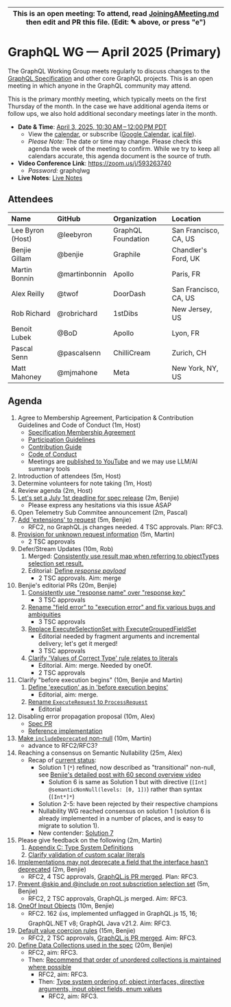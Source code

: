 <!--

# How to join (copied directly from /JoiningAMeeting.md)

Hello! You're welcome to join our working group meeting and add to the agenda by
following these three steps:

1.  Add your name to the list of attendees (in alphabetical order).

    - To respect meeting size, attendees should be relevant to the agenda. That
      means we expect most who join the meeting to participate in discussion. If
      you'd rather just watch, check out our [YouTube][].

    - Please include the organization (or project) you represent, and the
      location (including [country code][]) you expect to be located in during
      the meeting.

    - If you're willing to help take notes, add "✏️" after your name (eg. Ada
      Lovelace ✏). This is hugely helpful!

2.  If relevant, add your topic to the agenda (sorted by expected time).

    - Every agenda item has four parts: 1) the topic, 2) an expected time
      constraint, 3) who's leading the discussion, and 4) a list of any relevant
      links (RFC docs, issues, PRs, presentations, etc). Follow the format of
      existing agenda items.

    - Know what you want to get out of the agenda topic - what feedback do you
      need? What questions do you need answered? Are you looking for consensus
      or just directional feedback?

    - If your topic is a new proposal it's likely an ["RFC 0"][rfc stages]. The
      barrier of entry for documenting new proposals is intentionally low,
      writing a few sentences about the problem you're trying to solve and the
      rough shape of your proposed solution is normally sufficient.

      You can create a link for this:

      - As an issue against the graphql-wg repo.
      - As a GitHub discussion in the graphql-wg repo.
      - As an RFC document into the rfcs/ folder of the graphql-wg repo.

3.  Review our guidelines and agree to our Spec Membership & CLA.

    - Review and understand our Spec Membership Agreement, Participation &
      Contribution Guidelines, and Code of Conduct. You'll find links to these
      in the first agenda item of every meeting.

    - If this is your first time, our bot will comment on your Pull Request with
      a link to our Spec Membership & CLA. Please follow along and agree before
      your PR is merged.

      Your organization may sign this for all of its members. To set this up,
      please ask operations@graphql.org.

PLEASE TAKE NOTE:

- By joining this meeting you must agree to the Specification Membership
  Agreement and Code of Conduct.

- Meetings are recorded and made available on [YouTube][], by joining you
  consent to being recorded.

[youtube]: https://www.youtube.com/channel/UCERcwLeheOXp_u61jEXxHMA
[country code]:
  https://en.wikipedia.org/wiki/List_of_ISO_3166_country_codes#Current_ISO_3166_country_codes
[rfc stages]:
  https://github.com/graphql/graphql-spec/blob/main/CONTRIBUTING.md#rfc-contribution-stages


-->

| This is an open meeting: To attend, read [JoiningAMeeting.md][] then edit and PR this file. (Edit: ✎ above, or press "e") |
| ---------------------------------------------------------------------------------------- |

# GraphQL WG — April 2025 (Primary)

The GraphQL Working Group meets regularly to discuss changes to the
[GraphQL Specification][] and other core GraphQL projects. This is an open
meeting in which anyone in the GraphQL community may attend.

This is the primary monthly meeting, which typically meets on the first Thursday
of the month. In the case we have additional agenda items or follow ups, we also
hold additional secondary meetings later in the month.

- **Date & Time**: [April 3, 2025, 10:30 AM – 12:00 PM PDT](https://www.timeanddate.com/worldclock/converter.html?iso=20250403T173000&p1=224&p2=179&p3=136&p4=268&p5=367&p6=438&p7=248&p8=240)
  - View the [calendar][], or subscribe ([Google Calendar][], [ical file][]).
  - _Please Note:_ The date or time may change. Please check this agenda the
    week of the meeting to confirm. While we try to keep all calendars accurate,
    this agenda document is the source of truth.
- **Video Conference Link**: https://zoom.us/j/593263740
  - _Password:_ graphqlwg
- **Live Notes**: [Live Notes][]

[calendar]: https://calendar.google.com/calendar/embed?src=linuxfoundation.org_ik79t9uuj2p32i3r203dgv5mo8%40group.calendar.google.com
[google calendar]: https://calendar.google.com/calendar?cid=bGludXhmb3VuZGF0aW9uLm9yZ19pazc5dDl1dWoycDMyaTNyMjAzZGd2NW1vOEBncm91cC5jYWxlbmRhci5nb29nbGUuY29t
[ical file]: https://calendar.google.com/calendar/ical/linuxfoundation.org_ik79t9uuj2p32i3r203dgv5mo8%40group.calendar.google.com/public/basic.ics
[graphql specification]: https://github.com/graphql/graphql-spec
[JoiningAMeeting.md]: https://github.com/graphql/graphql-wg/blob/main/JoiningAMeeting.md
[live notes]: https://docs.google.com/document/d/1q-sT4k8-c0tcDYJ8CxPZkJ8UY4Nhk3HbKsRxosu_7YE/edit?usp=sharing

## Attendees

<!-- prettier-ignore -->
| Name             | GitHub        | Organization       | Location              |
| :--------------- | :------------ | :----------------- | :-------------------- |
| Lee Byron (Host) | @leebyron     | GraphQL Foundation | San Francisco, CA, US |
| Benjie Gillam    | @benjie       | Graphile           | Chandler's Ford, UK   |
| Martin Bonnin    | @martinbonnin | Apollo             | Paris, FR             |
| Alex Reilly      | @twof         | DoorDash           | San Francisco, CA, US |
| Rob Richard      | @robrichard   | 1stDibs            | New Jersey, US        |
| Benoit Lubek     | @BoD          | Apollo             | Lyon, FR              |
| Pascal Senn      | @pascalsenn   | ChilliCream        | Zurich, CH            |
| Matt Mahoney     | @mjmahone     | Meta               | New York, NY, US      |


## Agenda

1. Agree to Membership Agreement, Participation & Contribution Guidelines and Code of Conduct (1m, Host)
   - [Specification Membership Agreement](https://github.com/graphql/foundation)
   - [Participation Guidelines](https://github.com/graphql/graphql-wg#participation-guidelines)
   - [Contribution Guide](https://github.com/graphql/graphql-spec/blob/main/CONTRIBUTING.md)
   - [Code of Conduct](https://github.com/graphql/foundation/blob/master/CODE-OF-CONDUCT.md)
   - Meetings are [published to YouTube](https://www.youtube.com/@GraphQLFoundation/videos) and we may use LLM/AI summary tools
1. Introduction of attendees (5m, Host)
1. Determine volunteers for note taking (1m, Host)
1. Review agenda (2m, Host)
1. [Let's set a July 1st deadline for spec release](https://github.com/graphql/graphql-wg/issues/1692) (2m, Benjie)
   - Please express any hesitations via this issue ASAP
1. Open Telemetry Sub Commitee announcement (2m, Pascal)
1. [Add 'extensions' to request](https://github.com/graphql/graphql-spec/pull/976) (5m, Benjie)
   - RFC2, no GraphQL.js changes needed. 4 TSC approvals. Plan: RFC3.
1. [Provision for unknown request information](https://github.com/graphql/graphql-spec/pull/1151) (5m, Martin)
   - 2 TSC approvals
1. Defer/Stream Updates (10m, Rob)
   1. Merged: [Consistently use result map when referring to objectTypes selection set result.](https://github.com/graphql/graphql-spec/pull/1148)
   1. Editorial: [Define _response payload_](https://github.com/graphql/graphql-spec/pull/1149)
      - 2 TSC approvals. Aim: merge
1. Benjie's editorial PRs (20m, Benjie)
   1. [Consistently use "response name" over "response key"](https://github.com/graphql/graphql-spec/pull/1147)
      - 3 TSC approvals
   1. [Rename "field error" to "execution error" and fix various bugs and ambiguities](https://github.com/graphql/graphql-spec/pull/1152)
      - 3 TSC approvals
   1. [Replace ExecuteSelectionSet with ExecuteGroupedFieldSet](https://github.com/graphql/graphql-spec/pull/1039)
      - Editorial needed by fragment arguments and incremental delivery; let's get it merged!
      - 3 TSC approvals
   1. [Clarify 'Values of Correct Type' rule relates to literals](https://github.com/graphql/graphql-spec/pull/1118)
      - Editorial. Aim: merge. Needed by oneOf.
      - 2 TSC approvals
1. Clarify "before execution begins" (10m, Benjie and Martin)
   1. [Define 'execution' as in 'before execution begins'](https://github.com/graphql/graphql-spec/pull/894)
      - Editorial, aim: merge.
   1. [Rename `ExecuteRequest` to `ProcessRequest`](https://github.com/graphql/graphql-spec/pull/1154)
      - Editorial
1. Disabling error propagation proposal (10m, Alex)
   - [Spec PR](https://github.com/graphql/graphql-spec/pull/1153)
   - [Reference implementation](https://github.com/graphql/graphql-js/pull/4364)
1. [Make `includeDeprecated` non-null](https://github.com/graphql/graphql-spec/pull/1142) (10m, Martin)
   - advance to RFC2/RFC3?
1. Reaching a consensus on Semantic Nullability (25m, Alex)
   - Recap of [current status](https://github.com/graphql/graphql-wg/blob/main/rfcs/SemanticNullability.md):
     - Solution 1 (`*`) refined, now described as "transitional" non-null, see [Benjie's detailed post with 60 second overview video](https://benjie.dev/graphql/nullability)
        - Solution 6 is same as Solution 1 but with directive (`[Int] @semanticNonNull(levels: [0, 1])`) rather than syntax (`[Int*]*`)
     - Solution 2-5: have been rejected by their respective champions
     - Nullability WG reached consensus on solution 1 (solution 6 is already implemented in a number of places, and is easy to migrate to solution 1).
     - New contender: [Solution 7](https://github.com/graphql/graphql-wg/discussions/1700)
1. Please give feedback on the following (2m, Martin)
   1. [Appendix C: Type System Definitions](https://github.com/graphql/graphql-spec/pull/1037)
   1. [Clarify validation of custom scalar literals](https://github.com/graphql/graphql-spec/pull/1156)
1. [Implementations may not deprecate a field that the interface hasn't deprecated](https://github.com/graphql/graphql-spec/pull/1053) (2m, Benjie)
   - RFC2, 4 TSC approvals, [GraphQL.js PR merged](https://github.com/graphql/graphql-js/pull/3986). Plan: RFC3.
1. [Prevent @skip and @include on root subscription selection set](https://github.com/graphql/graphql-spec/pull/860) (5m, Benjie)
   - RFC2, 2 TSC approvals, GraphQL.js merged. Aim: RFC3.
1. [OneOf Input Objects](https://github.com/graphql/graphql-spec/pull/825) (10m, Benjie)
   - RFC2. 162 👍s, implemented unflagged in GraphQL.js 15, 16; GraphQL.NET v8; GraphQL Java v21.2. Aim: RFC3.
1. [Default value coercion rules](https://github.com/graphql/graphql-spec/pull/793) (15m, Benjie)
   - RFC2, 2 TSC approvals, [GraphQL.js PR merged](https://github.com/graphql/graphql-js/pull/3814). Aim: RFC3.
1. [Define Data Collections used in the spec](https://github.com/graphql/graphql-spec/pull/1102) (20m, Benjie)
   - RFC2, aim: RFC3.
   - Then: [Recommend that order of unordered collections is maintained where possible](https://github.com/graphql/graphql-spec/pull/1092)
     - RFC2, aim: RFC3.
     - Then: [Type system ordering of: object interfaces, directive arguments, input object fields, enum values](https://github.com/graphql/graphql-spec/pull/1063)
       - RFC2, aim: RFC3.
